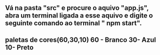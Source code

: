 Vá na pasta "src" e procure o aquivo "app.js", abra um terminal ligada a esse aquivo e digite o seguinte comando ao 
terminal " npm start". 
----------
paletas de cores(60,30,10)
60 - Branco
30- Azul
10- Preto
-----------
